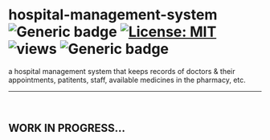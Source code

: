 # hospital-management-system &nbsp; ![Generic badge](https://img.shields.io/badge/University-Project-red.svg) [![License: MIT](https://img.shields.io/badge/License-MIT-yellow.svg)](https://opensource.org/licenses/MIT) ![views](https://visitor-badge.glitch.me/badge?page_id=code-chaser.hospital-management-system) ![Generic badge](https://img.shields.io/badge/Tech_Stack-C++-blueviolet.svg) &nbsp;
 a hospital management system that keeps records of doctors & their appointments, patitents, staff, available medicines in the pharmacy, etc.

___

<br>

## **WORK IN PROGRESS...**

